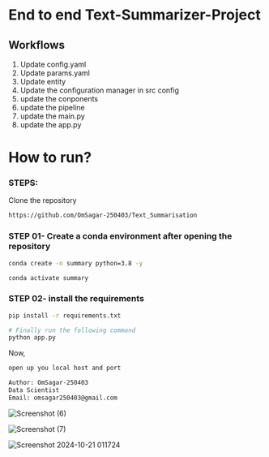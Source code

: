 # End to end Text-Summarizer-Project

## Workflows

1. Update config.yaml
2. Update params.yaml
3. Update entity
4. Update the configuration manager in src config
5. update the conponents
6. update the pipeline
7. update the main.py
8. update the app.py


# How to run?
### STEPS:

Clone the repository

```bash
https://github.com/OmSagar-250403/Text_Summarisation
```
### STEP 01- Create a conda environment after opening the repository

```bash
conda create -n summary python=3.8 -y
```

```bash
conda activate summary
```


### STEP 02- install the requirements
```bash
pip install -r requirements.txt
```


```bash
# Finally run the following command
python app.py
```

Now,
```bash
open up you local host and port
```


```bash
Author: OmSagar-250403
Data Scientist
Email: omsagar250403@gmail.com

```

![Screenshot (6)](https://github.com/user-attachments/assets/a50bc01c-7180-4ee3-a00a-1a24168d135d)


![Screenshot (7)](https://github.com/user-attachments/assets/90e8ec78-aa03-43b2-ab1c-936acbdcc802)


![Screenshot 2024-10-21 011724](https://github.com/user-attachments/assets/cd711f2b-a8f6-499b-b259-c64bb62dc3f1)


